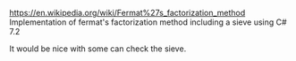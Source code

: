 https://en.wikipedia.org/wiki/Fermat%27s_factorization_method
Implementation of fermat's factorization method including a sieve using C# 7.2

It would be nice with some can check the sieve.
